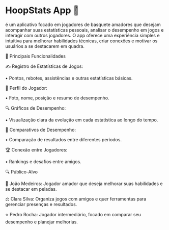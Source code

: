 # HoopStats App 🏀 
é um aplicativo focado em jogadores de basquete amadores que desejam acompanhar suas estatísticas pessoais, analisar o desempenho em jogos e interagir com outros jogadores. O app oferece uma experiência simples e intuitiva para melhorar habilidades técnicas, criar conexões e motivar os usuários a se destacarem em quadra.


🔧 Principais Funcionalidades

✍️ Registro de Estatísticas de Jogos:

• Pontos, rebotes, assistências e outras estatísticas básicas.

👤 Perfil do Jogador:

• Foto, nome, posição e resumo de desempenho.

🔍 Gráficos de Desempenho:

• Visualização clara da evolução em cada estatística ao longo do tempo.

🔄 Comparativos de Desempenho:

• Comparação de resultados entre diferentes períodos.

🏆 Conexão entre Jogadores:

• Rankings e desafios entre amigos.

🔍 Público-Alvo

🔰 João Medeiros: Jogador amador que deseja melhorar suas habilidades e se destacar em peladas.

⚖️ Clara Silva: Organiza jogos com amigos e quer ferramentas para gerenciar presenças e resultados.

⭐ Pedro Rocha: Jogador intermediário, focado em comparar seu desempenho e planejar melhorias.



